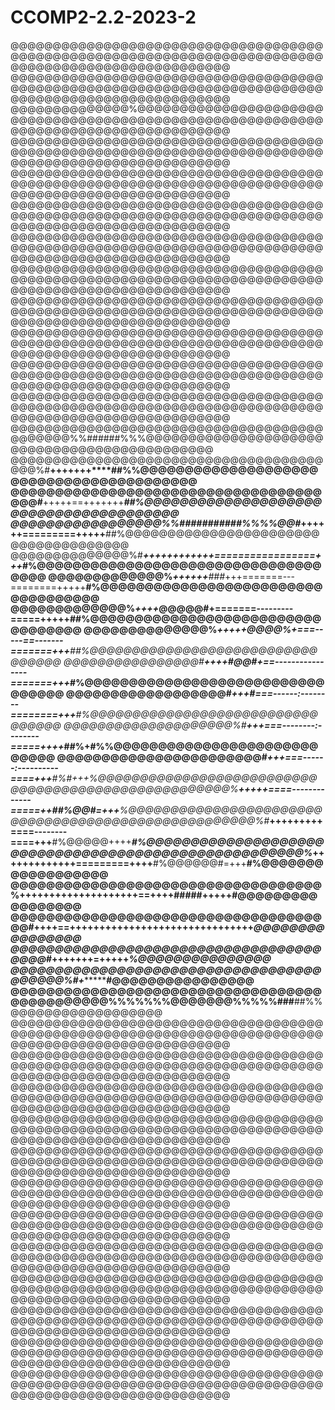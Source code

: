 # CCOMP2-2.2-2023-2
@@@@@@@@@@@@@@@@@@@@@@@@@@@@@@@@@@@@@@@@@@@@@@@@@@@@@@@@@@@@@@@@@@@@@@@@@@@@@@@@@@@@@@@@@@@@@@@@@@@@
@@@@@@@@@@@@@@@@@@@@@@@@@@@@@@@@@@@@@@@@@@@@@@@@@@@@@@@@@@@@@@@@@@@@@@@@@@@@@@@@@@@@@@@@@@@@@@@@@@@@
@@@@@@@@@@@@@@%@@@@@@@@@@@@@@@@@@@@@@@@@@@@@@@@@@@@@@@@@@@@@@@@@@@@@@@@@@@@@@@@@@@@@@@@@@@@@@@@@@@@@
@@@@@@@@@@@@@@@@@@@@@@@@@@@@@@@@@@@@@@@@@@@@@@@@@@@@@@@@@@@@@@@@@@@@@@@@@@@@@@@@@@@@@@@@@@@@@@@@@@@@
@@@@@@@@@@@@@@@@@@@@@@@@@@@@@@@@@@@@@@@@@@@@@@@@@@@@@@@@@@@@@@@@@@@@@@@@@@@@@@@@@@@@@@@@@@@@@@@@@@@@
@@@@@@@@@@@@@@@@@@@@@@@@@@@@@@@@@@@@@@@@@@@@@@@@@@@@@@@@@@@@@@@@@@@@@@@@@@@@@@@@@@@@@@@@@@@@@@@@@@@@
@@@@@@@@@@@@@@@@@@@@@@@@@@@@@@@@@@@@@@@@@@@@@@@@@@@@@@@@@@@@@@@@@@@@@@@@@@@@@@@@@@@@@@@@@@@@@@@@@@@@
@@@@@@@@@@@@@@@@@@@@@@@@@@@@@@@@@@@@@@@@@@@@@@@@@@@@@@@@@@@@@@@@@@@@@@@@@@@@@@@@@@@@@@@@@@@@@@@@@@@@
@@@@@@@@@@@@@@@@@@@@@@@@@@@@@@@@@@@@@@@@@@@@@@@@@@@@@@@@@@@@@@@@@@@@@@@@@@@@@@@@@@@@@@@@@@@@@@@@@@@@
@@@@@@@@@@@@@@@@@@@@@@@@@@@@@@@@@@@@@@@@@@@@@@@@@@@@@@@@@@@@@@@@@@@@@@@@@@@@@@@@@@@@@@@@@@@@@@@@@@@@
@@@@@@@@@@@@@@@@@@@@@@@@@@@@@@@@@@@@@@@@@@@@@@@@@@@@@@@@@@@@@@@@@@@@@@@@@@@@@@@@@@@@@@@@@@@@@@@@@@@@
@@@@@@@@@@@@@@@@@@@@@@@@@@@@@@@@@@@@@@@@@@@@@@@@@@@@@@@@@@@@@@@@@@@@@@@@@@@@@@@@@@@@@@@@@@@@@@@@@@@@
@@@@@@@@@@@@@@@@@@@@@@@@@@@@@@@@@@@@@@@@@@@@%%######%%%@@@@@@@@@@@@@@@@@@@@@@@@@@@@@@@@@@@@@@@@@@@@@
@@@@@@@@@@@@@@@@@@@@@@@@@@@@@@@@@@@@@@@@%#**+++++++****##%%@@@@@@@@@@@@@@@@@@@@@@@@@@@@@@@@@@@@@@@@@
@@@@@@@@@@@@@@@@@@@@@@@@@@@@@@@@@@@@@@#**+++++==+++++++***##%@@@@@@@@@@@@@@@@@@@@@@@@@@@@@@@@@@@@@@@
@@@@@@@@@@@@@@@@@%%###########%%%%@@#*++++++=========+++++**##%@@@@@@@@@@@@@@@@@@@@@@@@@@@@@@@@@@@@@
@@@@@@@@@@@@@@%#**********+++++++++*+++=================+++***#%@@@@@@@@@@@@@@@@@@@@@@@@@@@@@@@@@@@@
@@@@@@@@@@@@@%*********++++++**###*+++=======---========+++++**#%@@@@@@@@@@@@@@@@@@@@@@@@@@@@@@@@@@@
@@@@@@@@@@@@@%*********++++*@@@@@#+=======---------=====+++++**##%@@@@@@@@@@@@@@@@@@@@@@@@@@@@@@@@@@
@@@@@@@@@@@@@@%********+++++@@@@%+===-----==-------=======+++***##%@@@@@@@@@@@@@@@@@@@@@@@@@@@@@@@@@
@@@@@@@@@@@@@@@@#********++++#@@#+==----------------=======+++***#%@@@@@@@@@@@@@@@@@@@@@@@@@@@@@@@@@
@@@@@@@@@@@@@@@@@@#********+++*#*===------:--------========+++***#%@@@@@@@@@@@@@@@@@@@@@@@@@@@@@@@@@
@@@@@@@@@@@@@@@@@@@@%#********+++===--------:--------=====++++***##%+#%%@@@@@@@@@@@@@@@@@@@@@@@@@@@@
@@@@@@@@@@@@@@@@@@@@@@@#********+++===------:----------====+++***#%#+++**%@@@@@@@@@@@@@@@@@@@@@@@@@@
@@@@@@@@@@@@@@@@@@@@@@@@@@%******+++++====-------------=====++**##%@@#=+++**%@@@@@@@@@@@@@@@@@@@@@@@
@@@@@@@@@@@@@@@@@@@@@@@@@@@@@%#***+++++++++====--------====+++**#%@@@@@++++***#%@@@@@@@@@@@@@@@@@@@@
@@@@@@@@@@@@@@@@@@@@@@@@@@@@@@@@@%*+++++++++++++=========++++**#%@@@@@@#=+++****#%@@@@@@@@@@@@@@@@@@
@@@@@@@@@@@@@@@@@@@@@@@@@@@@@@@@@@@%++++++++++++++++++++==++++**#####**+++++******#@@@@@@@@@@@@@@@@@
@@@@@@@@@@@@@@@@@@@@@@@@@@@@@@@@@@@@@#++++==+++++++++++++++++++++++++++++++*********@@@@@@@@@@@@@@@@
@@@@@@@@@@@@@@@@@@@@@@@@@@@@@@@@@@@@@@@#*+++++++=+++++******************************%@@@@@@@@@@@@@@@
@@@@@@@@@@@@@@@@@@@@@@@@@@@@@@@@@@@@@@@@@%#***+************************************#@@@@@@@@@@@@@@@@
@@@@@@@@@@@@@@@@@@@@@@@@@@@@@@@@@@@@@@@@@@@@@@%%%%%%%@@@@@@@%%%%%###**********##%%@@@@@@@@@@@@@@@@@@
@@@@@@@@@@@@@@@@@@@@@@@@@@@@@@@@@@@@@@@@@@@@@@@@@@@@@@@@@@@@@@@@@@@@@@@@@@@@@@@@@@@@@@@@@@@@@@@@@@@@
@@@@@@@@@@@@@@@@@@@@@@@@@@@@@@@@@@@@@@@@@@@@@@@@@@@@@@@@@@@@@@@@@@@@@@@@@@@@@@@@@@@@@@@@@@@@@@@@@@@@
@@@@@@@@@@@@@@@@@@@@@@@@@@@@@@@@@@@@@@@@@@@@@@@@@@@@@@@@@@@@@@@@@@@@@@@@@@@@@@@@@@@@@@@@@@@@@@@@@@@@
@@@@@@@@@@@@@@@@@@@@@@@@@@@@@@@@@@@@@@@@@@@@@@@@@@@@@@@@@@@@@@@@@@@@@@@@@@@@@@@@@@@@@@@@@@@@@@@@@@@@
@@@@@@@@@@@@@@@@@@@@@@@@@@@@@@@@@@@@@@@@@@@@@@@@@@@@@@@@@@@@@@@@@@@@@@@@@@@@@@@@@@@@@@@@@@@@@@@@@@@@
@@@@@@@@@@@@@@@@@@@@@@@@@@@@@@@@@@@@@@@@@@@@@@@@@@@@@@@@@@@@@@@@@@@@@@@@@@@@@@@@@@@@@@@@@@@@@@@@@@@@
@@@@@@@@@@@@@@@@@@@@@@@@@@@@@@@@@@@@@@@@@@@@@@@@@@@@@@@@@@@@@@@@@@@@@@@@@@@@@@@@@@@@@@@@@@@@@@@@@@@@
@@@@@@@@@@@@@@@@@@@@@@@@@@@@@@@@@@@@@@@@@@@@@@@@@@@@@@@@@@@@@@@@@@@@@@@@@@@@@@@@@@@@@@@@@@@@@@@@@@@@
@@@@@@@@@@@@@@@@@@@@@@@@@@@@@@@@@@@@@@@@@@@@@@@@@@@@@@@@@@@@@@@@@@@@@@@@@@@@@@@@@@@@@@@@@@@@@@@@@@@@
@@@@@@@@@@@@@@@@@@@@@@@@@@@@@@@@@@@@@@@@@@@@@@@@@@@@@@@@@@@@@@@@@@@@@@@@@@@@@@@@@@@@@@@@@@@@@@@@@@@@
@@@@@@@@@@@@@@@@@@@@@@@@@@@@@@@@@@@@@@@@@@@@@@@@@@@@@@@@@@@@@@@@@@@@@@@@@@@@@@@@@@@@@@@@@@@@@@@@@@@@
@@@@@@@@@@@@@@@@@@@@@@@@@@@@@@@@@@@@@@@@@@@@@@@@@@@@@@@@@@@@@@@@@@@@@@@@@@@@@@@@@@@@@@@@@@@@@@@@@@@@
